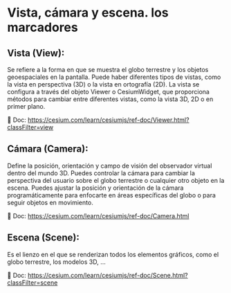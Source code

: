 # Vista, cámara y escena. los marcadores

## Vista (View):
Se refiere a la forma en que se muestra el globo terrestre y los objetos geoespaciales en la pantalla. Puede haber diferentes tipos de vistas, como la vista en perspectiva (3D) o la vista en ortografía (2D). La vista se configura a través del objeto Viewer o CesiumWidget, que proporciona métodos para cambiar entre diferentes vistas, como la vista 3D, 2D o en primer plano.  

📘 Doc: https://cesium.com/learn/cesiumjs/ref-doc/Viewer.html?classFilter=view

## Cámara (Camera): 
Define la posición, orientación y campo de visión del observador virtual dentro del mundo 3D. Puedes controlar la cámara para cambiar la perspectiva del usuario sobre el globo terrestre o cualquier otro objeto en la escena. Puedes ajustar la posición y orientación de la cámara programáticamente para enfocarte en áreas específicas del globo o para seguir objetos en movimiento.  

📘 Doc: https://cesium.com/learn/cesiumjs/ref-doc/Camera.html  


## Escena (Scene):
Es el lienzo en el que se renderizan todos los elementos gráficos, como el globo terrestre, los modelos 3D, ...  

📘 Doc: https://cesium.com/learn/cesiumjs/ref-doc/Scene.html?classFilter=scene
